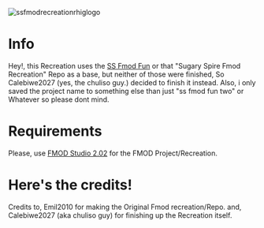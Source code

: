 ![ssfmodrecreationrhiglogo](https://github.com/user-attachments/assets/fa53231e-e66e-42eb-8505-3b72fa533a01)

# Info
Hey!, 
this Recreation uses the [SS Fmod Fun](https://github.com/Emil2010/Sugary-Spire-Fmod-Fun) or that "Sugary Spire Fmod Recreation" Repo as a base, 
but neither of those were finished, 
So Calebiwe2027 (yes, the chuliso guy.) decided to finish it instead.
Also, i only saved the project name to something else than just "ss fmod fun two" or Whatever so please dont mind.
# Requirements 
Please,
use [FMOD Studio 2.02](https://www.fmod.com/download#fmodstudio) for the FMOD Project/Recreation.
#  Here's the credits!
Credits to,
Emil2010 for making the Original Fmod recreation/Repo.
and, 
Calebiwe2027 (aka chuliso guy) for finishing up the Recreation itself.
